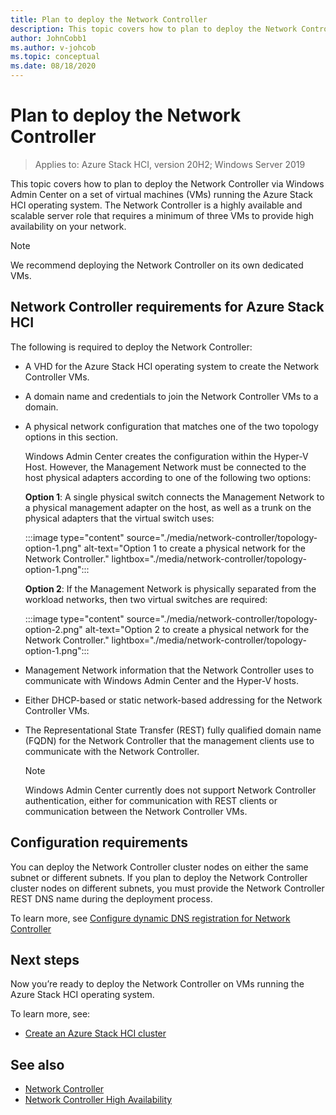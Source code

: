 ```yaml
---
title: Plan to deploy the Network Controller
description: This topic covers how to plan to deploy the Network Controller via Windows Admin Center on a set of virtual machines (VMs) running the Azure Stack HCI operating system.
author: JohnCobb1
ms.author: v-johcob
ms.topic: conceptual
ms.date: 08/18/2020
---
```


# Plan to deploy the Network Controller

>Applies to: Azure Stack HCI, version 20H2; Windows Server 2019

This topic covers how to plan to deploy the Network Controller via Windows Admin Center on a set of virtual machines (VMs) running the Azure Stack HCI operating system. The Network Controller is a highly available and scalable server role that requires a minimum of three VMs to provide high availability on your network.

   >[!NOTE]
   > We recommend deploying the Network Controller on its own dedicated VMs.

## Network Controller requirements for Azure Stack HCI
The following is required to deploy the Network Controller:
- A VHD for the Azure Stack HCI operating system to create the Network Controller VMs.
- A domain name and credentials to join the Network Controller VMs to a domain.
- A physical network configuration that matches one of the two topology options in this section.

    Windows Admin Center creates the configuration within the Hyper-V Host. However, the Management Network must be connected to the host physical adapters according to one of the following two options:

    **Option 1**: A single physical switch connects the Management Network to a physical management adapter on the host, as well as a trunk on the physical adapters that the virtual switch uses:

    :::image type="content" source="./media/network-controller/topology-option-1.png" alt-text="Option 1 to create a physical network for the Network Controller." lightbox="./media/network-controller/topology-option-1.png":::

    **Option 2**: If the Management Network is physically separated from the workload networks, then two virtual switches are required:

    :::image type="content" source="./media/network-controller/topology-option-2.png" alt-text="Option 2 to create a physical network for the Network Controller." lightbox="./media/network-controller/topology-option-1.png":::

- Management Network information that the Network Controller uses to communicate with Windows Admin Center and the Hyper-V hosts.
- Either DHCP-based or static network-based addressing for the Network Controller VMs.
- The Representational State Transfer (REST) fully qualified domain name (FQDN) for the Network Controller that the management clients use to communicate with the Network Controller.

   >[!NOTE]
   > Windows Admin Center currently does not support Network Controller authentication, either for communication with REST clients or communication between the Network Controller VMs.

## Configuration requirements
You can deploy the Network Controller cluster nodes on either the same subnet or different subnets. If you plan to deploy the Network Controller cluster nodes on different subnets, you must provide the Network Controller REST DNS name during the deployment process.

To learn more, see [Configure dynamic DNS registration for Network Controller](/windows-server/networking/sdn/plan/installation-and-preparation-requirements-for-deploying-network-controller#step-3-configure-dynamic-dns-registration-for-network-controller)


## Next steps
Now you’re ready to deploy the Network Controller on VMs running the Azure Stack HCI operating system.

To learn more, see:
- [Create an Azure Stack HCI cluster](../deploy/create-cluster.md)

## See also
- [Network Controller](/windows-server/networking/sdn/technologies/network-controller/network-controller)
- [Network Controller High Availability](/windows-server/networking/sdn/technologies/network-controller/network-controller-high-availability)